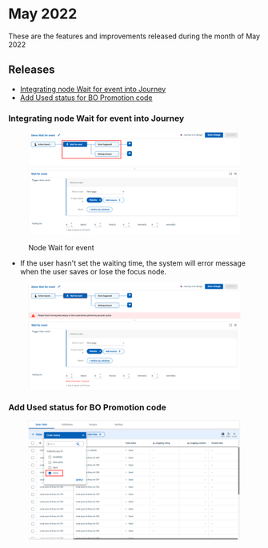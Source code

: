 # May 2022

These are the features and improvements released during the month of May 2022

## Releases

* [Integrating node Wait for event into Journey](https://app.gitbook.com/s/mECwNqMNUmu6OXHSYgDv/release-notes/2022/may-2022-release-note#integrating-node-wait-for-event-into-journey)
* [Add Used status for BO Promotion code](https://app.gitbook.com/s/mECwNqMNUmu6OXHSYgDv/release-notes/2022/may-2022-release-note#add-used-status-for-bo-promotion-code)

### Integrating node Wait for event into Journey

<figure><img src="../../../.gitbook/assets/image (1636).png" alt=""><figcaption><p>Node Wait for event</p></figcaption></figure>

* If the user hasn't set the waiting time, the system will error message when the user saves or lose the focus node.

<figure><img src="../../../.gitbook/assets/image (609).png" alt=""><figcaption></figcaption></figure>

### Add Used status for BO Promotion code

<figure><img src="../../../.gitbook/assets/image (996).png" alt=""><figcaption></figcaption></figure>
